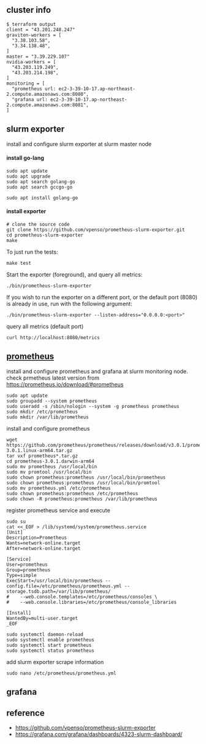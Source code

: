 ## cluster info ##

```
$ terraform output
client = "43.201.248.247"
graviton-workers = [
  "3.38.103.58",
  "3.34.138.48",
]
master = "3.39.229.107"
nvidia-workers = [
  "43.203.119.249",
  "43.203.214.198",
]
monitoring = [
  "prometheus url: ec2-3-39-10-17.ap-northeast-2.compute.amazonaws.com:8080",
  "grafana url: ec2-3-39-10-17.ap-northeast-2.compute.amazonaws.com:8081",
]
```

## slurm exporter ##

install and configure slurm exporter at slurm master node

#### install go-lang ###
```
sudo apt update
sudo apt upgrade
sudo apt search golang-go
sudo apt search gccgo-go

sudo apt install golang-go
```

#### install exporter ####
```
# clone the source code
git clone https://github.com/vpenso/prometheus-slurm-exporter.git
cd prometheus-slurm-exporter
make
```

To just run the tests:

```
make test
```

Start the exporter (foreground), and query all metrics:
```
./bin/prometheus-slurm-exporter
```

If you wish to run the exporter on a different port, or the default port (8080) is already in use, run with the following argument:
```
./bin/prometheus-slurm-exporter --listen-address="0.0.0.0:<port>"
```

query all metrics (default port)
```
curl http://localhost:8080/metrics
```

## [prometheus](https://www.cherryservers.com/blog/install-prometheus-ubuntu) ##

install and configure prometheus and grafana at slurm monitoring node. 
check prmetheus latest version from https://prometheus.io/download/#prometheus
```
sudo apt update
sudo groupadd --system prometheus
sudo useradd -s /sbin/nologin --system -g prometheus prometheus
sudo mkdir /etc/prometheus
sudo mkdir /var/lib/prometheus
```

install and configure prometheus
```
wget https://github.com/prometheus/prometheus/releases/download/v3.0.1/prometheus-3.0.1.linux-arm64.tar.gz	
tar vxf prometheus*.tar.gz
cd prometheus-3.0.1.darwin-arm64
sudo mv prometheus /usr/local/bin
sudo mv promtool /usr/local/bin
sudo chown prometheus:prometheus /usr/local/bin/prometheus
sudo chown prometheus:prometheus /usr/local/bin/promtool
sudo mv prometheus.yml /etc/prometheus
sudo chown prometheus:prometheus /etc/prometheus
sudo chown -R prometheus:prometheus /var/lib/prometheus
```

register prometheus service and execute
```
sudo su
cat <<_EOF > /lib/systemd/system/prometheus.service
[Unit]
Description=Prometheus
Wants=network-online.target
After=network-online.target

[Service]
User=prometheus
Group=prometheus
Type=simple
ExecStart=/usr/local/bin/prometheus --config.file=/etc/prometheus/prometheus.yml --storage.tsdb.path=/var/lib/prometheus/ 
#    --web.console.templates=/etc/prometheus/consoles \
#    --web.console.libraries=/etc/prometheus/console_libraries

[Install]
WantedBy=multi-user.target
_EOF
```

```
sudo systemctl daemon-reload
sudo systemctl enable prometheus
sudo systemctl start prometheus
sudo systemctl status prometheus
```

add slurm exporter scrape information
```
sudo nano /etc/prometheus/prometheus.yml
```


## grafana ##


## reference ##

* https://github.com/vpenso/prometheus-slurm-exporter
* https://grafana.com/grafana/dashboards/4323-slurm-dashboard/
